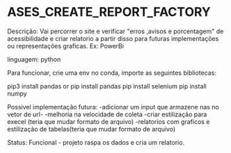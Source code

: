 # ASES_CREATE_REPORT_FACTORY

Descrição:
Vai percorrer o site e verificar "erros ,avisos e porcentagem" de acessibilidade e criar relatorio a partir disso para futuras implementações ou representações graficas.
Ex: PowerBi

linguagem: python

Para funcionar, crie uma env no conda, importe as seguintes bibliotecas:

pip3 install pandas or pip install pandas
pip install selenium
pip install numpy



Possivel implementação futura: 
-adicionar um input que armazene nas no vetor de url-
-melhoria na velocidade de coleta
-criar estilização para execel (teria que mudar formato de arquivo)
-relatorios com graficos e estilização de tabelas(teria que mudar formato de arquivo)

Status: 
Funcional - projeto raspa os dados e cria um relatorio.
